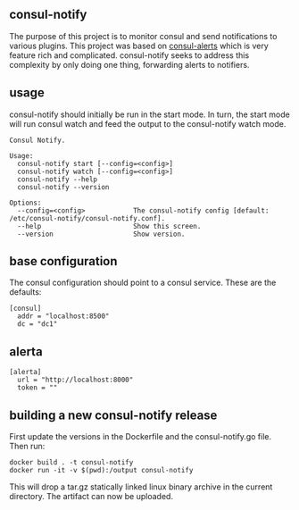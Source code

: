 consul-notify
-------------

The purpose of this project is to monitor consul and send notifications to various plugins. 
This project was based on [consul-alerts](https://github.com/AcalephStorage/consul-alerts)
which is very feature rich and complicated. consul-notify seeks to address this complexity by only doing one thing, forwarding alerts to notifiers.

usage
-----

consul-notify should initially be run in the start mode. In turn, the start mode will run consul watch and feed the output to the consul-notify watch mode.

    Consul Notify.
    
    Usage:
      consul-notify start [--config=<config>]
      consul-notify watch [--config=<config>]
      consul-notify --help
      consul-notify --version
    
    Options:
      --config=<config>            The consul-notify config [default: /etc/consul-notify/consul-notify.conf].
      --help                       Show this screen.
      --version                    Show version.

base configuration
------------------

The consul configuration should point to a consul service. These are the defaults:

    [consul]
      addr = "localhost:8500"
      dc = "dc1"
  
alerta
------

    [alerta]
      url = "http://localhost:8000"
      token = ""
      
building a new consul-notify release
------------------------------------

First update the versions in the Dockerfile and the consul-notify.go file. Then run:

    docker build . -t consul-notify
    docker run -it -v $(pwd):/output consul-notify
    
This will drop a tar.gz statically linked linux binary archive in the current directory. The artifact can now be uploaded.
